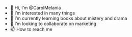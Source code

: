 - 👋 Hi, I’m @CarolMelania
- 👀 I’m interested in many things 
- 🌱 I’m currently learning books about mistery and drama 
- 💞️ I’m looking to collaborate on marketing 
- 📫 How to reach me 

<!---
CarolMelania/CarolMelania is a ✨ special ✨ repository because its `README.md` (this file) appears on your GitHub profile.
You can click the Preview link to take a look at your changes.
--->

